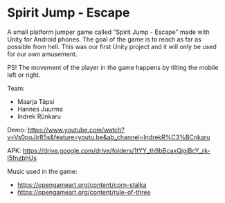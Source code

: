 # Spirit Jump - Escape

A small platform jumper game called “Spirit Jump - Escape” made with Unity for Android phones. The goal of the game is to reach as far as possible from hell. This was our first Unity project and it will only be used for our own amusement.

PS! The movement of the player in the game happens by tilting the mobile left or right.

Team:
* Maarja Täpsi
* Hannes Juurma
* Indrek Rünkaru

Demo:
https://www.youtube.com/watch?v=Vs0poJir85s&feature=youtu.be&ab_channel=IndrekR%C3%BCnkaru

APK:
https://drive.google.com/drive/folders/1tYY_th9bBcaxQjgjBcY_rk-I5fnzbhUs

Music used in the game:
* https://opengameart.org/content/corn-stalka
* https://opengameart.org/content/rule-of-three
